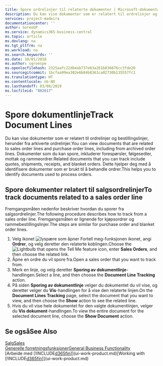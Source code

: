 ```yaml
---
title: Spore ordrelinjer til relaterte dokumenter | Microsoft-dokumentasjon
description: Du kan vise dokumenter som er relatert til ordrelinjer og bestillingslinjer, herunder fra arkiverte ordrelinjer. Dokumenter som du kan spore, inkluderer forespørsler, følgesedler, mottak og rammeordrer. Dette hjelper deg med å identifisere dokumenter som er brukt til å behandle ordrer.
services: project-madeira
documentationcenter: ''
author: SorenGP
ms.service: dynamics365-business-central
ms.topic: article
ms.devlang: na
ms.tgt_pltfrm: na
ms.workload: na
ms.search.keywords: ''
ms.date: 10/01/2018
ms.author: sgroespe
ms.openlocfilehash: 2325aafc22db4ab737e63a261b836076cc3fde20
ms.sourcegitcommit: 1bcfaa99ea302e6b84b8361ca02730b135557fc1
ms.translationtype: HT
ms.contentlocale: nb-NO
ms.lasthandoff: 03/08/2019
ms.locfileid: "802617"
---
```

# <a name="track-document-lines"></a><span data-ttu-id="b0b56-105">Spore dokumentlinje</span><span class="sxs-lookup"><span data-stu-id="b0b56-105">Track Document Lines</span></span>
<span data-ttu-id="b0b56-106">Du kan vise dokumenter som er relatert til ordrelinjer og bestillingslinjer, herunder fra arkiverte ordrelinjer.</span><span class="sxs-lookup"><span data-stu-id="b0b56-106">You can view documents that are related to sales order lines and purchase order lines, including from archived order lines.</span></span> <span data-ttu-id="b0b56-107">Dokumenter som du kan spore, inkluderer forespørsler, følgesedler, mottak og rammeordrer.</span><span class="sxs-lookup"><span data-stu-id="b0b56-107">Related documents that you can track include quotes, shipments, receipts, and blanket orders.</span></span> <span data-ttu-id="b0b56-108">Dette hjelper deg med å identifisere dokumenter som er brukt til å behandle ordrer.</span><span class="sxs-lookup"><span data-stu-id="b0b56-108">This helps you to identify documents used to process orders.</span></span>  

## <a name="to-track-documents-related-to-a-sales-order-line"></a><span data-ttu-id="b0b56-109">Spore dokumenter relatert til salgsordrelinjer</span><span class="sxs-lookup"><span data-stu-id="b0b56-109">To track documents related to a sales order line</span></span>
<span data-ttu-id="b0b56-110">Fremgangsmåten nedenfor beskriver hvordan du sporer fra salgsordrelinjer.</span><span class="sxs-lookup"><span data-stu-id="b0b56-110">The following procedure describes how to track from a sales order line.</span></span> <span data-ttu-id="b0b56-111">Fremgangsmåten er lignende for kjøpsordrer og rammebestillingslinjer.</span><span class="sxs-lookup"><span data-stu-id="b0b56-111">The steps are similar for purchase order and blanket order lines.</span></span>

1.  <span data-ttu-id="b0b56-112">Velg ikonet ![lyspære som åpner Fortell meg-funksjonen](media/ui-search/search_small.png "Fortell hva du vil gjøre") ikonet, angi **Ordrer**, og velg deretter den relaterte koblingen.</span><span class="sxs-lookup"><span data-stu-id="b0b56-112">Choose the ![Lightbulb that opens the Tell Me feature](media/ui-search/search_small.png "Tell me what you want to do") icon, enter **Sales Orders**, and then choose the related link.</span></span>  
2.  <span data-ttu-id="b0b56-113">Åpne en ordre du vil spore fra.</span><span class="sxs-lookup"><span data-stu-id="b0b56-113">Open a sales order that you want to track from.</span></span>  
3.  <span data-ttu-id="b0b56-114">Merk en linje, og velg deretter **Sporing av dokumentlinje**-handlingen.</span><span class="sxs-lookup"><span data-stu-id="b0b56-114">Select a line, and then choose the **Document Line Tracking** action.</span></span>
4. <span data-ttu-id="b0b56-115">På siden **Sporing av dokumentlinje** velger du dokumentet du vil vise, og deretter velger du **Vis**-handlingen for å vise den relaterte linjen.</span><span class="sxs-lookup"><span data-stu-id="b0b56-115">On the **Document Lines Tracking** page, select the document that you want to view, and then choose the **Show** action to see the related line.</span></span>
5. <span data-ttu-id="b0b56-116">Hvis du vil vise hele dokumentet for den valgte dokumentlinjen, velger du **Vis dokument**-handlingen.</span><span class="sxs-lookup"><span data-stu-id="b0b56-116">To view the entire document for the selected document line, choose the **Show Document** action.</span></span>

## <a name="see-also"></a><span data-ttu-id="b0b56-117">Se også</span><span class="sxs-lookup"><span data-stu-id="b0b56-117">See Also</span></span>
[<span data-ttu-id="b0b56-118">Salg</span><span class="sxs-lookup"><span data-stu-id="b0b56-118">Sales</span></span>](sales-manage-sales.md)  
[<span data-ttu-id="b0b56-119">Generelle forretningsfunksjoner</span><span class="sxs-lookup"><span data-stu-id="b0b56-119">General Business Functionality</span></span>](ui-across-business-areas.md)  
<span data-ttu-id="b0b56-120">[Arbeide med [!INCLUDE[d365fin](includes/d365fin_md.md)]](ui-work-product.md)</span><span class="sxs-lookup"><span data-stu-id="b0b56-120">[Working with [!INCLUDE[d365fin](includes/d365fin_md.md)]](ui-work-product.md)</span></span>
